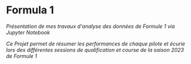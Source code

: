 # Formula 1

*Présentation de mes travaux d'analyse des données de Formule 1 via Jupyter Notebook*

*Ce Projet permet de résumer les performances de chaque pilote et écurie lors des différentes sessions de qualification et course de la saison 2023 de Formule 1* 

